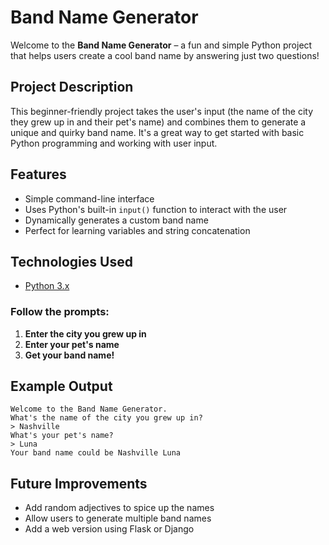 # Band Name Generator 

Welcome to the **Band Name Generator** – a fun and simple Python project that helps users create a cool band name by answering just two questions!

## Project Description

This beginner-friendly project takes the user's input (the name of the city they grew up in and their pet's name) and combines them to generate a unique and quirky band name. It's a great way to get started with basic Python programming and working with user input.

## Features

- Simple command-line interface
- Uses Python's built-in `input()` function to interact with the user
- Dynamically generates a custom band name
- Perfect for learning variables and string concatenation

## Technologies Used

- [Python 3.x](https://www.python.org/)

### Follow the prompts:

1. **Enter the city you grew up in**
2. **Enter your pet's name**
3. **Get your band name!**

## Example Output

```text
Welcome to the Band Name Generator.
What's the name of the city you grew up in?
> Nashville
What's your pet's name?
> Luna
Your band name could be Nashville Luna
```

## Future Improvements

- Add random adjectives to spice up the names  
- Allow users to generate multiple band names  
- Add a web version using Flask or Django

